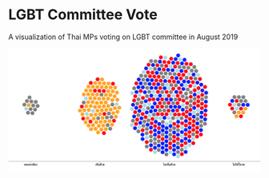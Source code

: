 # LGBT Committee Vote

A visualization of Thai MPs voting on LGBT committee in August 2019

![screenshot](screenshot.png)